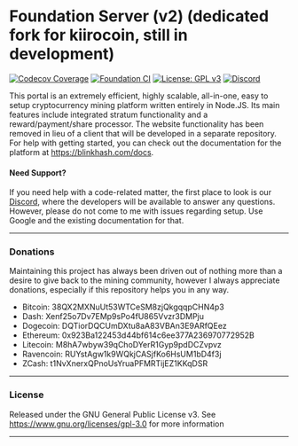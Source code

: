 # Foundation Server (v2) (dedicated fork for kiirocoin, still in development)

[![Codecov Coverage](https://img.shields.io/codecov/c/github/blinkhash/foundation-v2-bitcoin.svg?style=flat-square)](https://codecov.io/gh/blinkhash/foundation-v2-bitcoin/)
[![Foundation CI](https://github.com/blinkhash/foundation-v2-bitcoin/actions/workflows/build.yml/badge.svg?branch=master)](https://github.com/blinkhash/foundation-v2-bitcoin/actions/workflows/build.yml)
[![License: GPL v3](https://img.shields.io/badge/License-GPLv3-blue.svg)](https://www.gnu.org/licenses/gpl-3.0)
[![Discord](https://img.shields.io/discord/738590795384356904)](https://discord.gg/rNjez6VgNF)

This portal is an extremely efficient, highly scalable, all-in-one, easy to setup cryptocurrency mining platform written entirely in Node.JS. Its main features include integrated stratum functionality and a reward/payment/share processor. The website functionality has been removed in lieu of a client that will be developed in a separate repository. For help with getting started, you can check out the documentation for the platform at https://blinkhash.com/docs.

#### Need Support?

If you need help with a code-related matter, the first place to look is our [Discord](https://discord.gg/rNjez6VgNF), where the developers will be available to answer any questions. However, please do not come to me with issues regarding setup. Use Google and the existing documentation for that.

---

### Donations

Maintaining this project has always been driven out of nothing more than a desire to give back to the mining community, however I always appreciate donations, especially if this repository helps you in any way.

- Bitcoin: 38QX2MXNuUt53WTCeSM8zjQkgqqpCHN4p3
- Dash: Xenf25o7Dv7EMp9sPo4fU865Vvzr3DMPju
- Dogecoin: DQTiorDQCUmDXtu8aA83VBAn3E9ARfQEez
- Ethereum: 0x923Ba122453d44bf614c6ee377A236970772952B
- Litecoin: M8hA7wbyw39qChoDYerR1Gyp9pdDCZvpvz
- Ravencoin: RUYstAgw1k9WQkjCASjfKo6HsUM1bD4f3j
- ZCash: t1NvXnerxQPnoUsYruaPFMRTijEZ1KKqDSR

---

### License

Released under the GNU General Public License v3. See https://www.gnu.org/licenses/gpl-3.0 for more information

---
